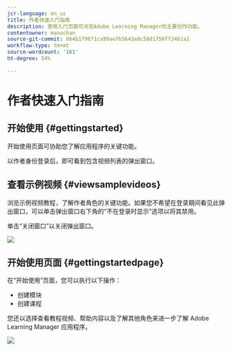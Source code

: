 ```yaml
---
jcr-language: en_us
title: 作者快速入门指南
description: 使用入门页面可浏览Adobe Learning Manager的主要创作功能。
contentowner: manochan
source-git-commit: 864b1796f1ca99ae7b5643e8c58d1756ff2461a1
workflow-type: tm+mt
source-wordcount: '161'
ht-degree: 54%

---
```




# 作者快速入门指南

## 开始使用 {#gettingstarted}

开始使用页面可协助您了解应用程序的关键功能。

以作者身份登录后，即可看到包含视频列表的弹出窗口。

## 查看示例视频 {#viewsamplevideos}

浏览示例视频教程，了解作者角色的关键功能。如果您不希望在登录期间看见此弹出窗口，可以单击弹出窗口右下角的“不在登录时显示”选项以将其禁用。

单击“关闭窗口”以关闭弹出窗口。

![](assets/welcome-videos.png)

## 开始使用页面 {#gettingstartedpage}

在“开始使用”页面，您可以执行以下操作：

* 创建模块
* 创建课程

您还以选择查看教程视频、帮助内容以及了解其他角色来进一步了解 Adobe Learning Manager 应用程序。

![](assets/author-experienceprime.png)

